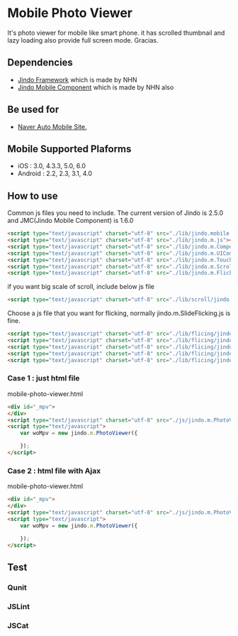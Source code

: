 # Mobile Photo Viewer

It's photo viewer for mobile like smart phone. it has scrolled thumbnail and lazy loading also provide full screen mode. 
Gracias.

## Dependencies

* [Jindo Framework](http://jindo.nhncorp.com/jindo_home/JindoJS.html) which is made by NHN
* [Jindo Mobile Component](http://jindo.nhncorp.com/jindo_home/Mobile.html) which is made by NHN also

## Be used for

* [Naver Auto Mobile Site.](http://m.auto.naver.com/car/image.nhn?yearsId=18591&selectIndex=1)

## Mobile Supported Plaforms
* iOS : 3.0, 4.3.3, 5.0, 6.0
* Android : 2.2, 2.3, 3.1, 4.0

## How to use

Common js files you need to include. The current version of Jindo is 2.5.0 and JMC(Jindo Mobile Component) is 1.6.0
```html
<script type="text/javascript" charset="utf-8" src="./lib/jindo.mobile.min.ns.js"></script>
<script type="text/javascript" charset="utf-8" src="./lib/jindo.m.js"></script>
<script type="text/javascript" charset="utf-8" src="./lib/jindo.m.Component.js"></script>
<script type="text/javascript" charset="utf-8" src="./lib/jindo.m.UIComponent.js"></script>
<script type="text/javascript" charset="utf-8" src="./lib/jindo.m.Touch.js"></script>
<script type="text/javascript" charset="utf-8" src="./lib/jindo.m.Scroll.js"></script>
<script type="text/javascript" charset="utf-8" src="./lib/jindo.m.Flicking.js"></script>
```

if you want big scale of scroll, include below js file
```html
<script type="text/javascript" charset="utf-8" src="./lib/scroll/jindo.m.DynamicPlugin.js"></script>
```

Choose a js file that you want for flicking, normally jindo.m.SlideFlicking.js is fine.
```html
<script type="text/javascript" charset="utf-8" src="./lib/flicing/jindo.m.AlignFlipFlicking.js"></script>
<script type="text/javascript" charset="utf-8" src="./lib/flicing/jindo.m.CoverFlicking.js"></script>
<script type="text/javascript" charset="utf-8" src="./lib/flicing/jindo.m.FlickingAnimation.js"></script>
<script type="text/javascript" charset="utf-8" src="./lib/flicing/jindo.m.FlipFlicking.js"></script>
<script type="text/javascript" charset="utf-8" src="./lib/flicing/jindo.m.SlideFlicking.js"></script>
```

### Case 1 : just html file

mobile-photo-viewer.html
```html
<div id="_mpv">
</div>
<script type="text/javascript" charset="utf-8" src="./js/jindo.m.PhotoViewer.js"></script>
<script type="text/javascript">
	var woMpv = new jindo.m.PhotoViewer({

	});
</script>
```

### Case 2 : html file with Ajax

mobile-photo-viewer.html
```html
<div id="_mpv">
</div>
<script type="text/javascript" charset="utf-8" src="./js/jindo.m.PhotoViewer.js"></script>
<script type="text/javascript">
	var woMpv = new jindo.m.PhotoViewer({

	});
</script>
```

## Test

### Qunit

### JSLint

### JSCat